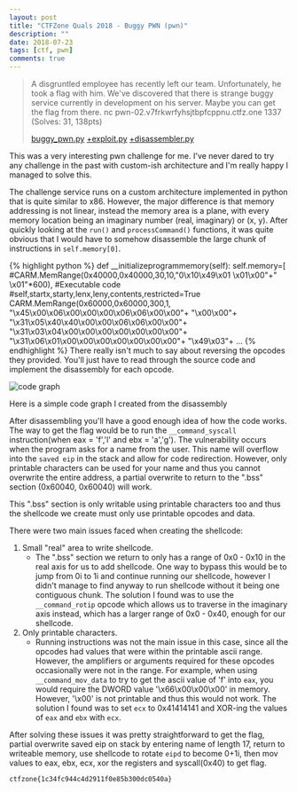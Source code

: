 ```yaml
---
layout: post
title: "CTFZone Quals 2018 - Buggy PWN (pwn)"
description: ""
date: 2018-07-23
tags: [ctf, pwn]
comments: true
---
```


> A disgruntled employee has recently left our team. Unfortunately, he took a flag with him. We've discovered that there is strange buggy service currently in development on his server. Maybe you can get the flag from there.
nc pwn-02.v7frkwrfyhsjtbpfcppnu.ctfz.one 1337
(Solves: 31, 138pts)
>
> [buggy_pwn.py][buggypwn] [+exploit.py][exploit] [+disassembler.py][disassembler]

This was a very interesting pwn challenge for me. I've never dared to try any challenge in the past with custom-ish architecture and I'm really happy I managed to solve this.

The challenge service runs on a custom architecture implemented in python that is quite similar to x86. However, the major difference is that memory addressing is not linear, instead the memory area is a plane, with every memory location being an imaginary number (real, imaginary) or (x, y). After quickly looking at the `run()` and `processCommand()` functions, it was quite obvious that I would have to somehow disassemble the large chunk of instructions in `self.memory[0]`.

{% highlight python %}
def __initializeprogrammemory(self):
		self.memory=[
			#CARM.MemRange(0x40000,0x40000,30,10,"0\x10\x49\x01 \x01\x00"+" \x01"*600),   #Executable code
			#self,startx,starty,lenx,leny,contents,restricted=True
			CARM.MemRange(0x60000,0x60000,300,1,
			"\x45\x00\x06\x00\x00\x00\x06\x06\x00\x00"+
			"\x00\x00"+
			"\x31\x05\x40\x40\x00\x00\x06\x06\x00\x00"+
			"\x31\x03\x04\x00\x00\x00\x00\x00\x00\x00"+
			"\x31\x06\x01\x00\x00\x00\x00\x00\x00\x00"+
			"\x49\x03"+
					...
{% endhighlight %}
There really isn't much to say about reversing the opcodes they provided. You'll just have to read through the source code and implement the disassembly for each opcode.

![code graph][graph]

Here is a simple code graph I created from the disassembly

After disassembling you'll have a good enough idea of how the code works. The way to get the flag would be to run the `__command_syscall` instruction(when eax = 'f','l' and ebx = 'a','g'). The vulnerability occurs when the program asks for a name from the user. This name will overflow into the `saved eip` in the stack and allow for code redirection. However, only printable characters can be used for your name and thus you cannot overwrite the entire address, a partial overwrite to return to the ".bss" section (0x60040, 0x60040) will work.

This ".bss" section is only writable using printable characters too and thus the shellcode we create must only use printable opcodes and data.

There were two main issues faced when creating the shellcode:
1. Small "real" area to write shellcode.
	- The ".bss" section we return to only has a range of 0x0 - 0x10 in the real axis for us to add shellcode. One way to bypass this would be to jump from 0i to 1i and continue running our shellcode, however I didn't manage to find anyway to run shellcode without it being one contiguous chunk. The solution I found was to use the `__command_rotip` opcode which allows us to traverse in the imaginary axis instead, which has a larger range of 0x0 - 0x40, enough for our shellcode.
2. Only printable characters.
	- Running instructions was not the main issue in this case, since all the opcodes had values that were within the printable ascii range. However, the amplifiers or arguments required for these opcodes occasionally were not in the range. For example, when using `__command_mov_data` to try to get the ascii value of 'f' into `eax`, you would require the DWORD value '\x66\x00\x00\x00' in memory. However, '\x00' is not printable and thus this would not work. The solution I found was to set `ecx` to 0x41414141 and XOR-ing the values of `eax` and `ebx` with `ecx`.

After solving these issues it was pretty straightforward to get the flag, partial overwrite saved eip on stack by entering name of length 17, return to writeable memory, use shellcode to rotate `eipd` to become 0+1i, then mov values to eax, ebx, ecx, xor the registers and syscall(0x40) to get flag.

`ctfzone{1c34fc944c4d2911f0e85b300dc0540a}`

[buggypwn]: {{site.baseurl}}/ctf/2018-07-23-ctfzone-buggypwn/buggy_pwn.py
[exploit]: {{site.baseurl}}/ctf/2018-07-23-ctfzone-buggypwn/exploit.py
[disassembler]: {{site.baseurl}}/ctf/2018-07-23-ctfzone-buggypwn/disassembler.py
[graph]: {{site.baseurl}}/ctf/2018-07-23-ctfzone-buggypwn/code.png